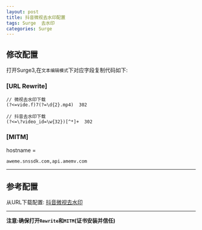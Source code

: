 ```yaml
---
layout: post
title: 抖音微视去水印配置
tags: Surge  去水印
categories: Surge
---
```


## 修改配置
打开Surge3,在`文本编辑模式`下对应字段复制代码如下:

<!-- more -->

### [URL Rewrite]
```
// 微视去水印下载
(?<=vide.f)7(?=\d{2}.mp4)  302

// 抖音去水印下载
(?<=\?video_id=\w{32})[^*]+  302
```

### [MITM]

hostname =
```
aweme.snssdk.com,api.amemv.com
```

---
## 参考配置

从URL下载配置:
[抖音微视去水印](https://raw.githubusercontent.com/ydzydzydz/Rules/master/conf/watermark.conf)

---
**注意:确保打开`Rewrite`和`MITM`(证书安装并信任)**

